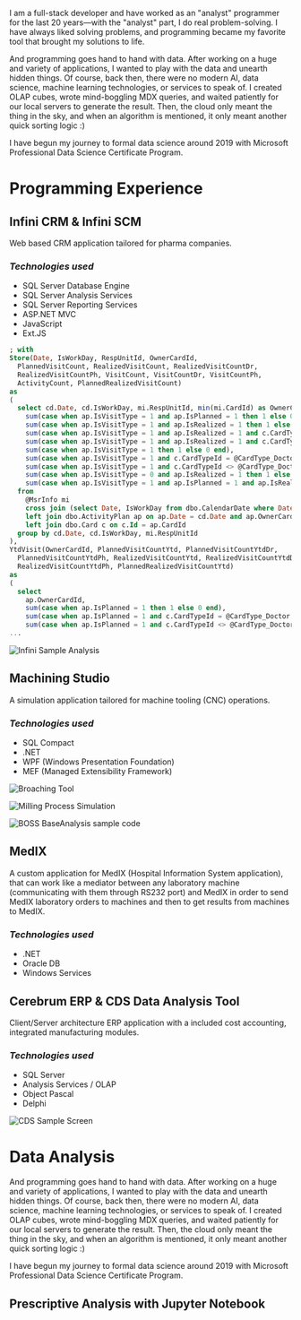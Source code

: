 I am a full-stack developer and have worked as an "analyst" programmer for the last 20 years—with the "analyst" part, I do real problem-solving.  I have always liked solving problems, and programming became my favorite tool that brought my solutions to life.

And programming goes hand to hand with data. After working on a huge and variety of applications, I wanted to play with the data and unearth hidden things. Of course, back then, there were no modern AI, data science, machine learning technologies, or services to speak of. I created OLAP cubes, wrote mind-boggling MDX queries, and waited patiently for our local servers to generate the result. Then, the cloud only meant the thing in the sky, and when an algorithm is mentioned, it only meant another quick sorting logic :)

I have begun my journey to formal data science around 2019 with Microsoft Professional Data Science Certificate Program.

# Programming Experience

## Infini CRM & Infini SCM
Web based CRM application tailored for pharma companies.

### *Technologies used* ###
* SQL Server Database Engine
* SQL Server Analysis Services
* SQL Server Reporting Services
* ASP.NET MVC
* JavaScript
* Ext.JS

```SQL
; with
Store(Date, IsWorkDay, RespUnitId, OwnerCardId,
  PlannedVisitCount, RealizedVisitCount, RealizedVisitCountDr,
  RealizedVisitCountPh, VisitCount, VisitCountDr, VisitCountPh,
  ActivityCount, PlannedRealizedVisitCount)
as
(
  select cd.Date, cd.IsWorkDay, mi.RespUnitId, min(mi.CardId) as OwnerCardId,
    sum(case when ap.IsVisitType = 1 and ap.IsPlanned = 1 then 1 else 0 end),
    sum(case when ap.IsVisitType = 1 and ap.IsRealized = 1 then 1 else 0 end),
    sum(case when ap.IsVisitType = 1 and ap.IsRealized = 1 and c.CardTypeId = @CardType_Doctor then 1 else 0 end),
    sum(case when ap.IsVisitType = 1 and ap.IsRealized = 1 and c.CardTypeId <> @CardType_Doctor then 1 else 0 end),
    sum(case when ap.IsVisitType = 1 then 1 else 0 end),
    sum(case when ap.IsVisitType = 1 and c.CardTypeId = @CardType_Doctor then 1 else 0 end),
    sum(case when ap.IsVisitType = 1 and c.CardTypeId <> @CardType_Doctor then 1 else 0 end),
    sum(case when ap.IsVisitType = 0 and ap.IsRealized = 1 then 1 else 0 end),
    sum(case when ap.IsVisitType = 1 and ap.IsPlanned = 1 and ap.IsRealized = 1 then 1 else 0 end)
  from
    @MsrInfo mi
    cross join (select Date, IsWorkDay from dbo.CalendarDate where Date between @SelectedPeriod and @EndDate) as cd
    left join dbo.ActivityPlan ap on ap.Date = cd.Date and ap.OwnerCardId = mi.CardId and ap.Id = ap.RefId
    left join dbo.Card c on c.Id = ap.CardId
  group by cd.Date, cd.IsWorkDay, mi.RespUnitId
),
YtdVisit(OwnerCardId, PlannedVisitCountYtd, PlannedVisitCountYtdDr,
  PlannedVisitCountYtdPh, RealizedVisitCountYtd, RealizedVisitCountYtdDr,
  RealizedVisitCountYtdPh, PlannedRealizedVisitCountYtd)
as
(
  select
    ap.OwnerCardId,
    sum(case when ap.IsPlanned = 1 then 1 else 0 end),
    sum(case when ap.IsPlanned = 1 and c.CardTypeId = @CardType_Doctor then 1 else 0 end),
    sum(case when ap.IsPlanned = 1 and c.CardTypeId <> @CardType_Doctor then 1 else 0 end),
...
```

![Infini Sample Analysis](/images/infini_01.png)

## Machining Studio
A simulation application tailored for machine tooling (CNC) operations.
### *Technologies used* ###
* SQL Compact
* .NET
* WPF (Windows Presentation Foundation)
* MEF (Managed Extensibility Framework)

![Broaching Tool](/images/machining_studio_01.png)

![Milling Process Simulation](/images/machining_studio_02.png)

![BOSS BaseAnalysis sample code](/code_samples/Boss.Base.BaseAnalysis.png)

## MedIX
A custom application for MedIX (Hospital Information System application), that can work like a mediator between any laboratory machine (communicating with them through RS232 port) and MedIX in order to send MedIX laboratory orders to machines and then to get results from machines to MedIX.
### *Technologies used* ###
* .NET
* Oracle DB
* Windows Services

## Cerebrum ERP & CDS Data Analysis Tool
Client/Server architecture ERP application with a included cost accounting, integrated manufacturing modules.
### *Technologies used* ###
* SQL Server
* Analysis Services / OLAP
* Object Pascal
* Delphi


![CDS Sample Screen](/images/cds_01.png)

# Data Analysis

And programming goes hand to hand with data. After working on a huge and variety of applications, I wanted to play with the data and unearth hidden things. Of course, back then, there were no modern AI, data science, machine learning technologies, or services to speak of. I created OLAP cubes, wrote mind-boggling MDX queries, and waited patiently for our local servers to generate the result. Then, the cloud only meant the thing in the sky, and when an algorithm is mentioned, it only meant another quick sorting logic :)

I have begun my journey to formal data science around 2019 with Microsoft Professional Data Science Certificate Program.

## Prescriptive Analysis with Jupyter Notebook


